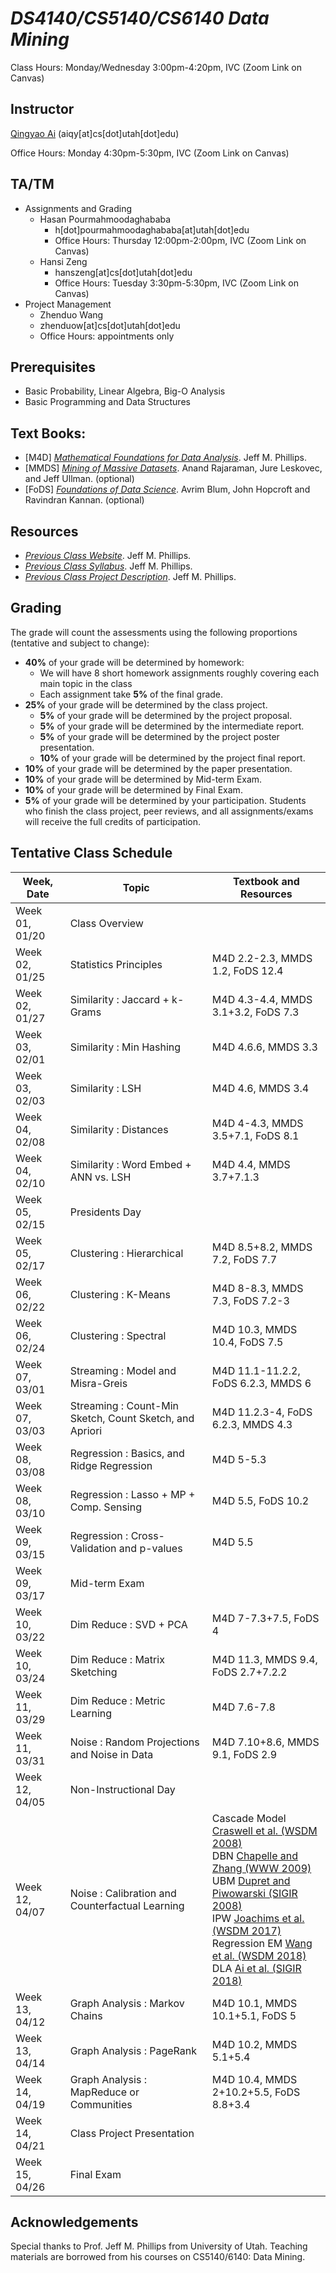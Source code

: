 # *DS4140/CS5140/CS6140 Data Mining*

Class Hours: Monday/Wednesday 3:00pm-4:20pm, IVC (Zoom Link on Canvas)

## Instructor

<a href="http://aiqingyao.org">Qingyao Ai</a> (aiqy[at]cs[dot]utah[dot]edu)

Office Hours: Monday 4:30pm-5:30pm, IVC (Zoom Link on Canvas)

## TA/TM

* Assignments and Grading
	* Hasan Pourmahmoodaghababa
		* h[dot]pourmahmoodaghababa[at]utah[dot]edu
		* Office Hours: Thursday 12:00pm-2:00pm, IVC (Zoom Link on Canvas)
	* Hansi Zeng
		* hanszeng[at]cs[dot]utah[dot]edu 
		* Office Hours: Tuesday 3:30pm-5:30pm, IVC (Zoom Link on Canvas)
* Project Management
	* Zhenduo Wang
	* zhenduow[at]cs[dot]utah[dot]edu
	* Office Hours: appointments only

## Prerequisites

* Basic Probability, Linear Algebra, Big-O Analysis
* Basic Programming and Data Structures

## Text Books:
* [M4D] <a href="https://mathfordata.github.io">*Mathematical Foundations for Data Analysis*</a>. Jeff M. Phillips.
* [MMDS] <a href="http://www.mmds.org/">*Mining of Massive Datasets*</a>. Anand Rajaraman, Jure Leskovec, and Jeff Ullman. (optional) 
* [FoDS] <a href="http://www.cs.cornell.edu/jeh/book.pdf">*Foundations of Data Science*</a>. Avrim Blum, John Hopcroft and Ravindran Kannan. (optional)


## Resources

* <a href="https://www.cs.utah.edu/~jeffp/teaching/cs5140-S20/cs5140.html">*Previous Class Website*</a>. Jeff M. Phillips.
* <a href="https://www.cs.utah.edu/~jeffp/teaching/cs5140-S20/cs5140/Syllabus.pdf">*Previous Class Syllabus*</a>. Jeff M. Phillips.
* <a href="https://www.cs.utah.edu/~jeffp/teaching/cs5140-S20/cs5140/project.pdf">*Previous Class Project Description*</a>. Jeff M. Phillips.


## Grading

The grade will count the assessments using the following proportions (tentative and subject to change):
* __40%__ of your grade will be determined by homework:
  * We will have 8 short homework assignments roughly covering each main topic in the class 
  * Each assignment take __5%__ of the final grade.
* __25%__ of your grade will be determined by the class project.
  * __5%__ of your grade will be determined by the project proposal.
  * __5%__ of your grade will be determined by the intermediate report.
  * __5%__ of your grade will be determined by the project poster presentation.
  * __10%__ of your grade will be determined by the project final report.
* __10%__ of your grade will be determined by the paper presentation. 
* __10%__ of your grade will be determined by Mid-term Exam.
* __10%__ of your grade will be determined by Final Exam.
* __5%__ of your grade will be determined by your participation. Students who finish the class project, peer reviews, and all assignments/exams will receive the full credits of participation. 
 

## Tentative Class Schedule

Week, Date | Topic | Textbook and Resources
------------ | ------------- | ------------- 
Week 01, 01/20 | Class Overview 
Week 02, 01/25 | Statistics Principles | M4D 2.2-2.3, MMDS 1.2, FoDS 12.4
Week 02, 01/27 | Similarity : Jaccard + k-Grams | M4D 4.3-4.4, MMDS 3.1+3.2, FoDS 7.3
Week 03, 02/01 | Similarity : Min Hashing | M4D 4.6.6, MMDS 3.3
Week 03, 02/03 | Similarity : LSH | M4D 4.6, MMDS 3.4
Week 04, 02/08 | Similarity : Distances | M4D 4-4.3, MMDS 3.5+7.1, FoDS 8.1
Week 04, 02/10 | Similarity : Word Embed + ANN vs. LSH | M4D 4.4, MMDS 3.7+7.1.3
Week 05, 02/15 | Presidents Day
Week 05, 02/17 | Clustering : Hierarchical | M4D 8.5+8.2, MMDS 7.2, FoDS 7.7
Week 06, 02/22 | Clustering : K-Means | M4D 8-8.3, MMDS 7.3, FoDS 7.2-3	
Week 06, 02/24 | Clustering : Spectral | M4D 10.3, MMDS 10.4, FoDS 7.5
Week 07, 03/01 | Streaming : Model and Misra-Greis | M4D 11.1-11.2.2, FoDS 6.2.3, MMDS 6
Week 07, 03/03 | Streaming : Count-Min Sketch, Count Sketch, and Apriori | 	M4D 11.2.3-4, FoDS 6.2.3, MMDS 4.3 
Week 08, 03/08 | Regression : Basics, and Ridge Regression | M4D 5-5.3
Week 08, 03/10 | Regression : Lasso + MP + Comp. Sensing | 	M4D 5.5, FoDS 10.2
Week 09, 03/15 | Regression : Cross-Validation and p-values | M4D 5.5
Week 09, 03/17 | Mid-term Exam
Week 10, 03/22 | Dim Reduce : SVD + PCA | M4D 7-7.3+7.5, FoDS 4
Week 10, 03/24 | Dim Reduce : Matrix Sketching | 	M4D 11.3, MMDS 9.4, FoDS 2.7+7.2.2
Week 11, 03/29 | Dim Reduce : Metric Learning | 	M4D 7.6-7.8 
Week 11, 03/31 | Noise : Random Projections and Noise in Data | 	M4D 7.10+8.6, MMDS 9.1, FoDS 2.9
Week 12, 04/05 | Non-Instructional Day
Week 12, 04/07 | Noise : Calibration and Counterfactual Learning | Cascade Model <a href="http://citeseerx.ist.psu.edu/viewdoc/download?doi=10.1.1.112.1288&rep=rep1&type=pdf" target="\blank">Craswell et al. (WSDM 2008)</a> <br /> DBN <a href="http://citeseerx.ist.psu.edu/viewdoc/download?doi=10.1.1.215.7270&rep=rep1&type=pdf" target="\blank">Chapelle and Zhang (WWW 2009)</a> <br /> UBM <a href="https://www.researchgate.net/profile/Georges_Dupret/publication/200110492_A_user_browsing_model_to_predict_search_engine_click_data_from_past_observations/links/54e4c5ea0cf29865c3351048.pdf" target="\blank">Dupret and Piwowarski (SIGIR 2008)</a> <br /> IPW <a href="https://www.cs.cornell.edu/people/tj/publications/joachims_etal_17a.pdf" target="\blank">Joachims et al. (WSDM 2017)</a> <br /> Regression EM <a href="https://static.googleusercontent.com/media/research.google.com/en//pubs/archive/3bace79f9bcead0b20dec31e2a0878346ad2fb0d.pdf" target="\blank">Wang et al. (WSDM 2018)</a> <br /> DLA <a href="https://arxiv.org/abs/1804.05938" target="\blank"> Ai et al. (SIGIR 2018)</a>
Week 13, 04/12 | Graph Analysis : Markov Chains | M4D 10.1, MMDS 10.1+5.1, FoDS 5
Week 13, 04/14 | Graph Analysis : PageRank | M4D 10.2, MMDS 5.1+5.4
Week 14, 04/19 | Graph Analysis : MapReduce or Communities | M4D 10.4, MMDS 2+10.2+5.5, FoDS 8.8+3.4
Week 14, 04/21 | Class Project Presentation
Week 15, 04/26 | Final Exam

## Acknowledgements
Special thanks to Prof. Jeff M. Phillips from University of Utah.
Teaching materials are borrowed from his courses on CS5140/6140: Data Mining.
